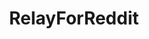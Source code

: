 ---
title: RelayForReddit
crosslinks:
- livven
- search
- androidapps
- changelog
- Overwatch
- xkcd
- gfycat
- pics
- galaxys8
- redditdev
- announcements
- FrontPage
- ideasfortheadmins
- nevertellmetheodds
- japanesejazz
- talesfromtechsupport
- reddit_news
- gifs
- redditsync
- Blep
---
